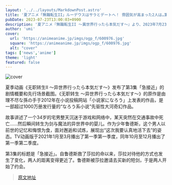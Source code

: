 ```yaml
---
layout: '../../layouts/MarkdownPost.astro'
title: '夏アニメ「無職転生II」ルーデウスはサラとデートへ！ 雰囲気が高まった2人は…第3話先行カット'
pubDate: 2023-07-23T13:00:03+0900
description: '夏アニメ『無職転生II ～異世界行ったら本気だす～』より、2023年7月23日（日）から放送となる第3話「急接近」のあらすじ・先行場面カットが公開された。'
author: 'umi'
cover:
  url: 'https://animeanime.jp/imgs/ogp_f/600976.jpg'
  square: 'https://animeanime.jp/imgs/ogp_f/600976.jpg'
  alt: "cover"
tags: ['news','anime']
theme: 'light'
featured: false
---
```


![cover](https://animeanime.jp/imgs/ogp_f/600976.jpg)

夏季动画《无职转生II ～异世界行ったら本気だす～》发布了第3集「急接近」的剧情概要和先行场景截图。《无职转生 ～异世界行ったら本気だす～》的原作是由理不尽な孫の手于2012年在小说投稿网站「小说家になろう」上发表的作品，是一部超过1000万册发行量的“なろう系小说”先驱性大河奇幻作品。

故事讲述了一个34岁的宅男整天沉迷于游戏和网络中，某天突然在交通事故中死亡……然后瞬间转生为剑与魔法的异世界中的婴儿。作为少年鲁德斯，这个男人以前世的记忆和悔恨为食，面对邂逅和试炼，展现出“这次我要认真地活下去”的姿态。TV动画版于2021年1月至3月播出了第一季第一季度，同年10月至12月播出了第一季第二季度。

第3集的标题是「急接近」。自鲁德斯救了莎拉的命以来，莎拉对待他的方式也发生了变化，两人的距离变得更近了。鲁德斯被莎拉邀请去买新的短剑，于是两人开始了约会。

>[原文地址](https://animeanime.jp/article/2023/07/23/78776.html)  